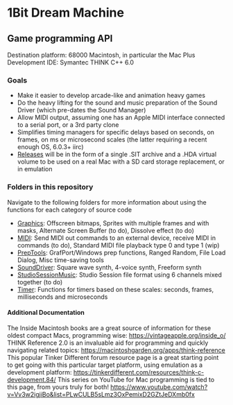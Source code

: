 # 1Bit Dream Machine

## Game programming API 

Destination platform: 68000 Macintosh, in particular the Mac Plus 
Development IDE: Symantec THINK C++ 6.0

### Goals

* Make it easier to develop arcade-like and animation heavy games
* Do the heavy lifting for the sound and music preparation of the Sound Driver (which pre-dates the Sound Manager)
* Allow MIDI output, assuming one has an Apple MIDI interface connected to a serial port, or a 3rd party clone
* Simplifies timing managers for specific delays based on seconds, on frames, on ms or microsecond scales (the latter requiring a recent enough OS, 6.0.3+ iirc)
* [Releases](https://github.com/Mu0n/1bitdreammachine/releases/) will be in the form of a single .SIT archive and a .HDA virtual volume to be used on a real Mac with a SD card storage replacement, or in emulation

### Folders in this repository 
Navigate to the following folders for more information about using the functions for each category of source code 

* [Graphics](https://github.com/Mu0n/1bitdreammachine/tree/first-big-sort/Graphics):  Offscreen bitmaps, Sprites with multiple frames and with masks, Alternate Screen Buffer (to do), Dissolve effect (to do) 
* [MIDI](https://github.com/Mu0n/1bitdreammachine/tree/first-big-sort/MIDI): Send MIDI out commands to an external device, receive MIDI in commands (to do), Standard MIDI file playback type 0 and type 1 (wip) 
* [PrepTools](https://github.com/Mu0n/1bitdreammachine/tree/first-big-sort/PrepTools): GrafPort/Windows prep functions, Ranged Random, File Load Dialog, Misc time-saving tools 
* [SoundDriver](https://github.com/Mu0n/1bitdreammachine/tree/first-big-sort/SoundDriver): Square wave synth, 4-voice synth, Freeform synth
* [StudioSessionMusic](https://github.com/Mu0n/1bitdreammachine/tree/first-big-sort/StudioSessionMusic): Studio Session file format using 6 channels mixed together (to do)
* [Timer](https://github.com/Mu0n/1bitdreammachine/tree/first-big-sort/Timer): Functions for timers based on these scales: seconds, frames, milliseconds and microseconds

#### Additional Documentation

The Inside Macintosh books are a great source of information for these oldest compact Macs, programming wise: https://vintageapple.org/inside_o/
THINK Reference 2.0 is an invaluable aid for programming and quickly navigating related topics: https://macintoshgarden.org/apps/think-reference
This popular Tinker Different forum resource page is a great starting point to get going with this particular target platform, using emulation as a development platform: https://tinkerdifferent.com/resources/think-c-development.84/
This series on YouTube for Mac programming is tied to this page, from yours truly for both! https://www.youtube.com/watch?v=Vv3w2igjiBo&list=PLwCULB5sLmz3OxPemixD2GZtJeDXmb0fx
